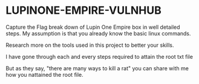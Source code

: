 # LUPINONE-EMPIRE-VULNHUB
Capture the Flag  break down of Lupin One Empire box in well detailed steps.
My assumption is that you already know the basic linux commands.

Research more on the tools used in this project to better your skills.


I have gone through each and every steps required to attain the  root txt file 

But as they say, "there are many ways to kill a rat"  you can share with me how you nattained the root file.
